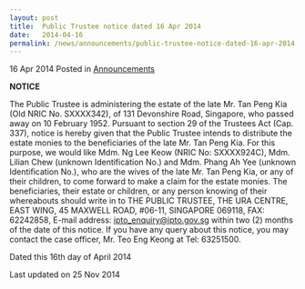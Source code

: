 ```yaml
---
layout: post
title:  Public Trustee notice dated 16 Apr 2014
date:   2014-04-16
permalink: /news/announcements/public-trustee-notice-dated-16-apr-2014
---
```



16 Apr 2014 Posted in [Announcements](/news/announcements/) 

**NOTICE**
 
The Public Trustee is administering the estate of the late Mr. Tan Peng Kia (Old NRIC No. SXXXX342), of 131 Devonshire Road, Singapore, who passed away on 10 February 1952. Pursuant to section 29 of the Trustees Act (Cap. 337), notice is hereby given that the Public Trustee intends to distribute the estate monies to the beneficiaries of the late Mr. Tan Peng Kia. For this purpose, we would like Mdm. Ng Lee Keow (NRIC No: SXXXX924C), Mdm. Lilian Chew (unknown Identification No.) and Mdm. Phang Ah Yee (unknown Identification No.), who are the wives of the late Mr. Tan Peng Kia, or any of their children, to come forward to make a claim for the estate monies. The beneficiaries, their estate or children, or any person knowing of their whereabouts should write in to THE PUBLIC TRUSTEE, THE URA CENTRE, EAST WING, 45 MAXWELL ROAD, #06-11, SINGAPORE 069118, FAX: 62242858, E-mail address: ipto_enquiry@ipto.gov.sg within two (2) months of the date of this notice. If you have any query about this notice, you may contact the case officer, Mr. Teo Eng Keong at Tel: 63251500.
 
Dated this 16th day of April 2014







<p class="right-side-updated">Last updated on 25 Nov 2014</p> 
